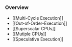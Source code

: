 ### Overview
+ [[Multi-Cycle Execution]]
+ [[Out-of-Order-Execution]]
+ [[Superscalar CPUs]]
+ [[Mutiple CPUs]]
+ [[Speculative Execution]]